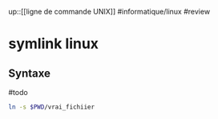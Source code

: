 up::[[ligne de commande UNIX]]
#informatique/linux #review 
# symlink linux

## Syntaxe
#todo
```bash
ln -s $PWD/vrai_fichiier
```

